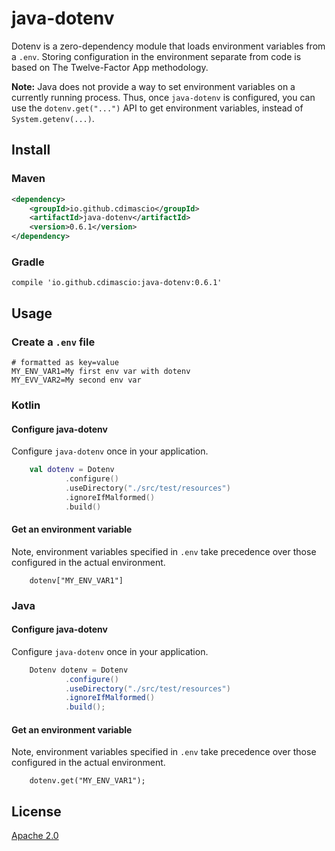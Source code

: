 # java-dotenv 


Dotenv is a zero-dependency module that loads environment variables from a `.env`. Storing configuration in the environment separate from code is based on The Twelve-Factor App methodology.

**Note:** Java does not provide a way to set environment variables on a currently running process. Thus, once `java-dotenv` is configured, you can use the `dotenv.get("...")` API to get environment variables, instead of `System.getenv(...)`.

## Install

### Maven 
```xml
<dependency>
    <groupId>io.github.cdimascio</groupId>
    <artifactId>java-dotenv</artifactId>
    <version>0.6.1</version>
</dependency>
```

### Gradle

```
compile 'io.github.cdimascio:java-dotenv:0.6.1'
```


## Usage

### Create a `.env` file

```
# formatted as key=value
MY_ENV_VAR1=My first env var with dotenv
MY_EVV_VAR2=My second env var
```

### Kotlin
#### Configure java-dotenv 
Configure `java-dotenv` once in your application.

```kotlin
    val dotenv = Dotenv
            .configure()
            .useDirectory("./src/test/resources")
            .ignoreIfMalformed()
            .build()
```
	
#### Get an environment variable
Note, environment variables specified in `.env` take precedence over those configured in the actual environment.

```
	dotenv["MY_ENV_VAR1"]
```

### Java
#### Configure java-dotenv
Configure `java-dotenv` once in your application.

```java
    Dotenv dotenv = Dotenv
            .configure()
            .useDirectory("./src/test/resources")
            .ignoreIfMalformed()
            .build();
```

#### Get an environment variable
Note, environment variables specified in `.env` take precedence over those configured in the actual environment.

```
	dotenv.get("MY_ENV_VAR1");
```

## License

[Apache 2.0](https://www.apache.org/licenses/LICENSE-2.0)